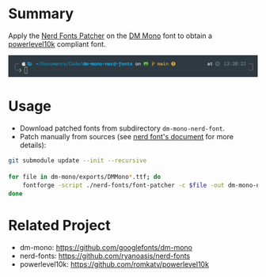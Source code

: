 # Summary

Apply the [Nerd Fonts Patcher](https://github.com/ryanoasis/nerd-fonts) on the [DM Mono](https://github.com/googlefonts/dm-mono) font to obtain a [powerlevel10k](https://github.com/romkatv/powerlevel10k) compliant font.

![preview](./preview.png)

# Usage
* Download patched fonts from subdirectory `dm-mono-nerd-font`.
* Patch manually from sources (see [nerd font's document](https://github.com/ryanoasis/nerd-fonts#font-patcher) for more details):

```bash
git submodule update --init --recursive

for file in dm-mono/exports/DMMono*.ttf; do
    fontforge -script ./nerd-fonts/font-patcher -c $file -out dm-mono-nerd-font
done
```

# Related Project
* dm-mono: https://github.com/googlefonts/dm-mono
* nerd-fonts: https://github.com/ryanoasis/nerd-fonts
* powerlevel10k: https://github.com/romkatv/powerlevel10k

